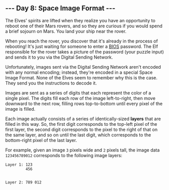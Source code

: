 <article class="day-desc"><h2>--- Day 8: Space Image Format ---</h2><p><span title="I'm not sorry.">The Elves' spirits are lifted when they realize you have an opportunity to reboot one of their Mars rovers, and so they are curious if you would spend a brief sojourn on Mars.</span> You land your ship near the rover.</p>
<p>When you reach the rover, you discover that it's already in the process of rebooting! It's just waiting for someone to enter a <a href="https://en.wikipedia.org/wiki/BIOS">BIOS</a> password. The Elf responsible for the rover takes a picture of the password (your puzzle input) and sends it to you via the Digital Sending Network.</p>
<p>Unfortunately, images sent via the Digital Sending Network aren't encoded with any normal encoding; instead, they're encoded in a special Space Image Format.  None of the Elves seem to remember why this is the case. They send you the instructions to decode it.</p>
<p>Images are sent as a series of digits that each represent the color of a single pixel.  The digits fill each row of the image left-to-right, then move downward to the next row, filling rows top-to-bottom until every pixel of the image is filled.</p>
<p>Each image actually consists of a series of identically-sized <b>layers</b> that are filled in this way. So, the first digit corresponds to the top-left pixel of the first layer, the second digit corresponds to the pixel to the right of that on the same layer, and so on until the last digit, which corresponds to the bottom-right pixel of the last layer.</p>
<p>For example, given an image <code>3</code> pixels wide and <code>2</code> pixels tall, the image data <code>123456789012</code> corresponds to the following image layers:</p>
<pre><code>Layer 1: 123
         456

Layer 2: 789
         012
</code></pre>


</article>

<form method="post" action="8/answer"><input type="hidden" name="level" value="1"></form>